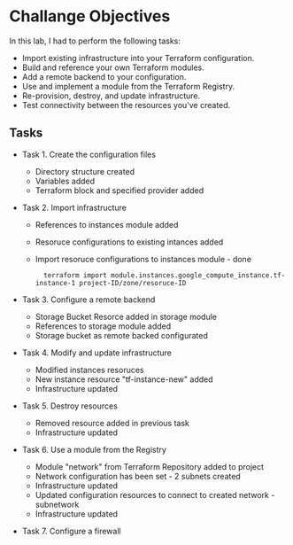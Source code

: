 # Challange Objectives

In this lab, I had to perform the following tasks:

* Import existing infrastructure into your Terraform configuration.
* Build and reference your own Terraform modules.
* Add a remote backend to your configuration.
* Use and implement a module from the Terraform Registry.
* Re-provision, destroy, and update infrastructure.
* Test connectivity between the resources you've created.

## Tasks

* Task 1. Create the configuration files
    - Directory structure created
    - Variables added
    - Terraform block and specified provider added

* Task 2. Import infrastructure
    - References to instances module added
    - Resoruce configurations to existing intances added
    - Import resoruce configurations to instances module - done

            terraform import module.instances.google_compute_instance.tf-instance-1 project-ID/zone/resoruce-ID
* Task 3. Configure a remote backend
    - Storage Bucket Resorce added in storage module
    - References to storage module added
    - Storage bucket as remote backed configurated

* Task 4. Modify and update infrastructure
    - Modified instances resoruces 
    - New instance resource "tf-instance-new" added
    - Infrastructure updated

* Task 5. Destroy resources
    - Removed resource added in previous task
    - Infrastructure updated

* Task 6. Use a module from the Registry
    - Module "network" from Terraform Repository added to project
    - Network configuration has been set - 2 subnets created
    - Infrastructure updated
    - Updated configuration resources to connect to created network - subnetwork
    - Infrastructure updated

* Task 7. Configure a firewall